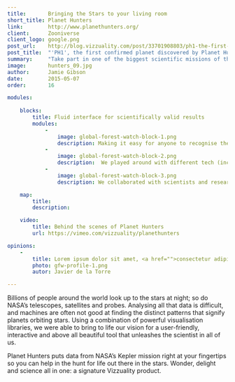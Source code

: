 ```yaml
---
title:       Bringing the Stars to your living room
short_title: Planet Hunters
link:        http://www.planethunters.org/
client:      Zooniverse
client_logo: google.png
post_url:    http://blog.vizzuality.com/post/33701908803/ph1-the-first-confirmed-planet-discovered-by
post_title:  "'PH1', the first confirmed planet discovered by Planet Hunters"
summary:     "Take part in one of the biggest scientific missions of the 21st Century: the search for planets outside our solar system."
image:       hunters_09.jpg
author:      Jamie Gibson
date:        2015-05-07
order:       16

modules:
    
    blocks:
        title: Fluid interface for scientifically valid results
        modules:
            -
                image: global-forest-watch-block-1.png
                description: Making it easy for anyone to recognise the transits and have some fun at the same time 
            -
                image: global-forest-watch-block-2.png
                description:  We played around with different tech (including heaps of customisation) until we ended up at an interface that was just right
            -
                image: global-forest-watch-block-3.png
                description: We collaborated with scientists and researchers to create a workflow and features that ensured valid identifications 

    map:
        title: 
        description: 

    video:
        title: Behind the scenes of Planet Hunters
        url: https://vimeo.com/vizzuality/planethunters

opinions:
    -
        title: Lorem ipsum dolor sit amet, <a href="">consectetur adipisicing</a> elit, sed do eiusmod tempor incididunt.
        photo: gfw-profile-1.png
        autor: Javier de la Torre

---
```


Billions of people around the world look up to the stars at night; so do NASA’s telescopes, satellites and probes. Analysing all that data is difficult, and machines are often not good at finding the distinct patterns that signify planets orbiting stars. Using a combination of powerful visualisation libraries, we were able to bring to life our vision for a user-friendly, interactive and above all beautiful tool that unleashes the scientist in all of us. 

Planet Hunters puts data from NASA’s Kepler mission right at your fingertips so you can help in the hunt for life out there in the stars. Wonder, delight and science all in one: a signature Vizzuality product. 

